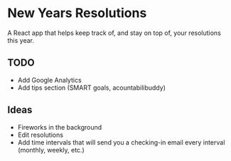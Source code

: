 # New Years Resolutions

A React app that helps keep track of, and stay on top of, your resolutions this year.

## TODO

- Add Google Analytics
- Add tips section (SMART goals, acountabilibuddy)

## Ideas

- Fireworks in the background
- Edit resolutions
- Add time intervals that will send you a checking-in email every interval (monthly, weekly, etc.)
